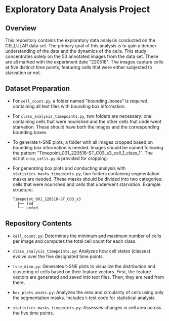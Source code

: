 # Exploratory Data Analysis Project

## Overview

This repository contains the exploratory data analysis conducted on the CELLULAR data set. The primary goal of this analysis is to gain a deeper understanding of the data and the dynamics of the cells. This study concentrates solely on the 53 annotated images from the data set. These are all marked with the experiment date "220518". The images capture cells at five distinct time points, featuring cells that were either subjected to starvation or not.

## Dataset Preparation

- For `cell_count.py`, a folder named "bounding_boxes" is required, containing all text files with bounding box information.

- For `class_analysis_timepoints.py`, two folders are necessary: one containing cells that were nourished and the other cells that underwent starvation. These should have both the images and the corresponding bounding boxes. 

- To generate t-SNE plots, a folder with all images cropped based on bounding box information is needed. Images should be named following the pattern "Timepoint_001_220518-ST_C03_s3_cell_1_class_1". The script `crop_cells.py` is provided for cropping.

- For generating box plots and conducting analysis with `statistics_masks_timepoints.py`, two folders containing segmentation masks are needed. These masks should be divided into two categories: cells that were nourished and cells that underwent starvation. Example structure:
    ```
    Timepoint_001_220518-ST_C03_s3
      ├── fed
      └── unfed
    ```

## Repository Contents

- `cell_count.py`: Determines the minimum and maximum number of cells per image and computes the total cell count for each class.
  
- `class_analysis_timepoints.py`: Analyzes how cell states (classes) evolve over the five designated time points.
  
- `tsne_dino.py`: Generates t-SNE plots to visualize the distribution and clustering of cells based on their feature vectors. First, the feature vectors are generated and saved into text files. Then, they are read from there.
  
- `box_plots_masks.py`: Analyzes the area and circularity of cells using only the segmentation masks. Includes t-test code for statistical analysis.
  
- `statistics_masks_timepoints.py`: Assesses changes in cell area across the five time points.





